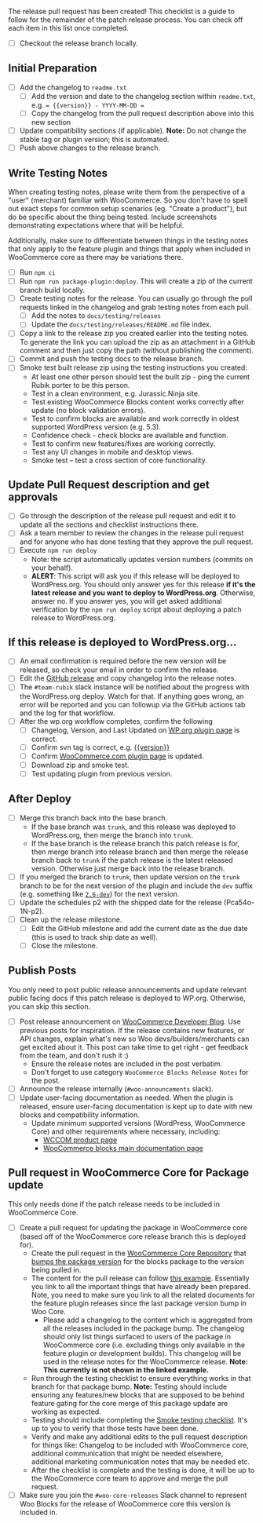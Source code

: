 The release pull request has been created! This checklist is a guide to follow for the remainder of the patch release process. You can check off each item in this list once completed.

* [ ] Checkout the release branch locally.

## Initial Preparation

* [ ] Add the changelog to `readme.txt`
  * [ ] Add the version and date to the changelog section within `readme.txt`, e.g. `= {{version}} - YYYY-MM-DD =`
  * [ ] Copy the changelog from the pull request description above into this new section
* [ ] Update compatibility sections (if applicable). __Note:__ Do not change the stable tag or plugin version; this is automated.
* [ ] Push above changes to the release branch.

## Write Testing Notes

When creating testing notes, please write them from the perspective of a "user" (merchant) familiar with WooCommerce. So you don't have to spell out exact steps for common setup scenarios (eg. "Create a product"), but do be specific about the thing being tested. Include screenshots demonstrating expectations where that will be helpful.

Additionally, make sure to differentiate between things in the testing notes that only apply to the feature plugin and things that apply when included in WooCommerce core as there may be variations there.

* [ ] Run `npm ci`
* [ ] Run `npm run package-plugin:deploy`. This will create a zip of the current branch build locally.
* [ ] Create testing notes for the release. You can usually go through the pull requests linked in the changelog and grab testing notes from each pull.
  * [ ] Add the notes to `docs/testing/releases`
  * [ ] Update the `docs/testing/releases/README.md` file index.
* [ ] Copy a link to the release zip you created earlier into the testing notes. To generate the link you can upload the zip as an attachment in a GitHub comment and then just copy the path (without publishing the comment).
* [ ] Commit and push the testing docs to the release branch.
* [ ] Smoke test built release zip using the testing instructions you created:
  * At least one other person should test the built zip - ping the current Rubik porter to be this person.
  * Test in a clean environment, e.g. Jurassic.Ninja site.
  * Test existing WooCommerce Blocks content works correctly after update (no block validation errors).
  * Test to confirm blocks are available and work correctly in oldest supported WordPress version (e.g. 5.3).
  * Confidence check - check blocks are available and function.
  * Test to confirm new features/fixes are working correctly.
  * Test any UI changes in mobile and desktop views.
  * Smoke test – test a cross section of core functionality.

## Update Pull Request description and get approvals

* [ ] Go through the description of the release pull request and edit it to update all the sections and checklist instructions there.
* [ ] Ask a team member to review the changes in the release pull request and for anyone who has done testing that they approve the pull request.
* [ ] Execute `npm run deploy`
  * Note: the script automatically updates version numbers (commits on your behalf).
  * **ALERT**: This script will ask you if this release will be deployed to WordPress.org. You should only answer yes for this release **if it's the latest release and you want to deploy to WordPress.org**. Otherwise, answer no. If you answer yes, you will get asked additional verification by the `npm run deploy` script about deploying a patch release to WordPress.org.

## If this release is deployed to WordPress.org...

* [ ] An email confirmation is required before the new version will be released, so check your email in order to confirm the release.
* [ ] Edit the [GitHub release](https://github.com/woocommerce/woocommerce-gutenberg-products-block/releases) and copy changelog into the release notes.
* [ ] The `#team-rubik` slack instance will be notified about the progress with the WordPress.org deploy. Watch for that. If anything goes wrong, an error will be reported and you can followup via the GitHub actions tab and the log for that workflow.
* [ ] After the wp.org workflow completes, confirm the following
  * [ ] Changelog, Version, and Last Updated on [WP.org plugin page](https://wordpress.org/plugins/woo-gutenberg-products-block/) is correct.
  * [ ] Confirm svn tag is correct, e.g. [{{version}}](https://plugins.svn.wordpress.org/woo-gutenberg-products-block/tags/{{version}}/)
  * [ ] Confirm [WooCommerce.com plugin page](https://woocommerce.com/products/woocommerce-gutenberg-products-block/) is updated.
  * [ ] Download zip and smoke test.
  * [ ] Test updating plugin from previous version.

## After Deploy

* [ ] Merge this branch back into the base branch.
  * If the base branch was `trunk`, and this release was deployed to WordPress.org, then merge the branch into `trunk`.
  * If the base branch is the release branch this patch release is for, then merge branch into release branch and then merge the release branch back to `trunk` if the patch release is the latest released version. Otherwise just merge back into the release branch.
* [ ] If you merged the branch to `trunk`, then update version on the `trunk` branch to be for the next version of the plugin and include the `dev` suffix (e.g. something like [`2.6-dev`](https://github.com/woocommerce/woocommerce-gutenberg-products-block/commit/e27f053e7be0bf7c1d376f5bdb9d9999190ce158)) for the next version.
* [ ] Update the schedules p2 with the shipped date for the release (Pca54o-1N-p2).
* [ ] Clean up the release milestone.
  * [ ] Edit the GitHub milestone and add the current date as the due date (this is used to track ship date as well).
  * [ ] Close the milestone.

## Publish Posts

You only need to post public release announcements and update relevant public facing docs if this patch release is deployed to WP.org. Otherwise, you can skip this section.

* [ ] Post release announcement on [WooCommerce Developer Blog](https://developer.woocommerce.com/category/release-post/woocommerce-blocks-release-notes/). Use previous posts for inspiration. If the release contains new features, or API changes, explain what's new so Woo devs/builders/merchants can get excited about it. This post can take time to get right - get feedback from the team, and don't rush it :)
  - Ensure the release notes are included in the post verbatim.
  - Don't forget to use category `WooCommerce Blocks Release Notes` for the post.
* [ ] Announce the release internally (`#woo-announcements` slack).
* [ ] Update user-facing documentation as needed. When the plugin is released, ensure user-facing documentation is kept up to date with new blocks and compatibility information.
  - Update minimum supported versions (WordPress, WooCommerce Core) and other requirements where necessary, including:
    - [WCCOM product page](https://woocommerce.com/products/woocommerce-gutenberg-products-block/)
    - [WooCommerce blocks main documentation page](https://docs.woocommerce.com/document/woocommerce-blocks/)

## Pull request in WooCommerce Core for Package update

This only needs done if the patch release needs to be included in WooCommerce Core.

* [ ] Create a pull request for updating the package in WooCommerce core (based off of the WooCommerce core release branch this is deployed for).
  - Create the pull request in the [WooCommerce Core Repository](https://github.com/woocommerce/woocommerce/) that [bumps the package version](https://github.com/woocommerce/woocommerce/blob/master/composer.json) for the blocks package to the version being pulled in.
  - The content for the pull release can follow [this example](https://github.com/woocommerce/woocommerce/pull/27676). Essentially you link to all the important things that have already been prepared. Note, you need to make sure you link to all the related documents for the feature plugin releases since the last package version bump in Woo Core.
      - Please add a changelog to the content which is aggregated from all the releases included in the package bump. The changelog should only list things surfaced to users of the package in WooCommerce core (i.e. excluding things only available in the feature plugin or development builds). This changelog will be used in the release notes for the WooCommerce release. **Note: This currently is not shown in the linked example.**
  - Run through the testing checklist to ensure everything works in that branch for that package bump. **Note:** Testing should include ensuring any features/new blocks that are supposed to be behind feature gating for the core merge of this package update are working as expected.
  - Testing should include completing the [Smoke testing checklist](https://github.com/woocommerce/woocommerce-gutenberg-products-block/blob/trunk/docs/testing/smoke-testing.md). It's up to you to verify that those tests have been done.
  - Verify and make any additional edits to the pull request description for things like: Changelog to be included with WooCommerce core, additional communication that might be needed elsewhere, additional marketing communication notes that may be needed etc.
  - After the checklist is complete and the testing is done, it will be up to the WooCommerce core team to approve and merge the pull request.
* [ ] Make sure you join the `#woo-core-releases` Slack channel to represent Woo Blocks for the release of WooCommerce core this version is included in.
